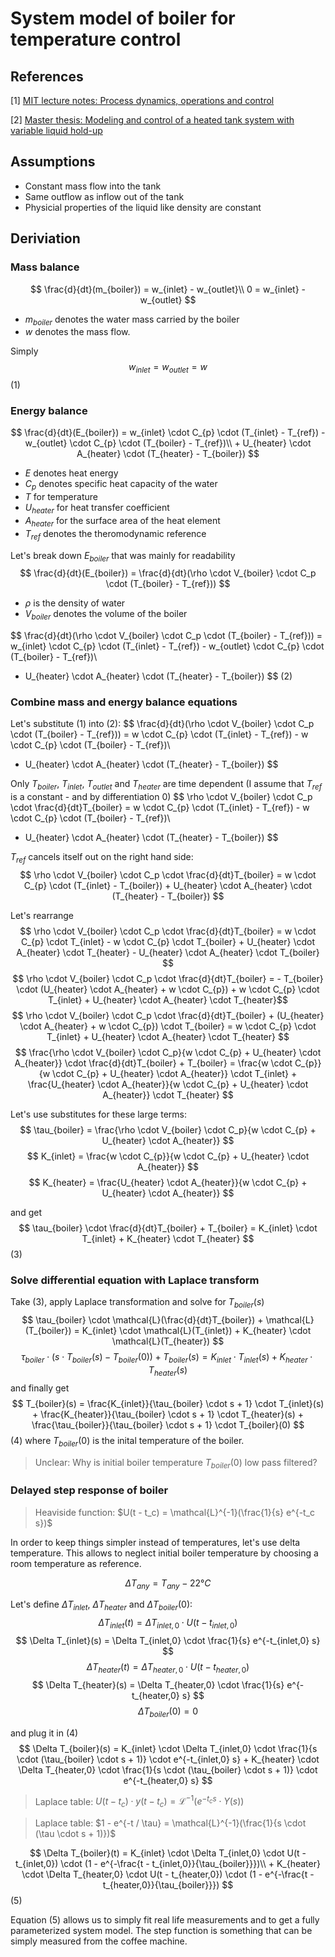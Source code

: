 # System model of boiler for temperature control

## References

[1] [MIT lecture notes: Process dynamics, operations and control](https://ocw.mit.edu/courses/10-450-process-dynamics-operations-and-control-spring-2006/dc573f23401eeb5822818fbaa177eaac_5_heated_tank.pdf)

[2] [Master thesis: Modeling and control of a heated tank system with variable liquid hold-up](http://etd.lib.metu.edu.tr/upload/12616167/index.pdf)

## Assumptions

- Constant mass flow into the tank
- Same outflow as inflow out of the tank
- Physicial properties of the liquid like density are constant

## Deriviation

### Mass balance

$$
\frac{d}{dt}(m_{boiler}) = w_{inlet} - w_{outlet}\\
0 = w_{inlet} - w_{outlet}
$$
- $m_{boiler}$ denotes the water mass carried by the boiler
- $w$ denotes the mass flow.

Simply
$$
w_{inlet} = w_{outlet} = w
$$ (1)

### Energy balance

$$
\frac{d}{dt}(E_{boiler}) = w_{inlet} \cdot C_{p} \cdot (T_{inlet} - T_{ref}) - w_{outlet} \cdot C_{p} \cdot (T_{boiler} - T_{ref})\\ + U_{heater} \cdot A_{heater} \cdot (T_{heater} - T_{boiler}) 
$$
- $E$ denotes heat energy
- $C_p$ denotes specific heat capacity of the water
- $T$ for temperature
- $U_{heater}$ for heat transfer coefficient
- $A_{heater}$ for the surface area of the heat element
- $T_{ref}$ denotes the theromodynamic reference

Let's break down $E_{boiler}$ that was mainly for readability
$$
\frac{d}{dt}(E_{boiler}) = \frac{d}{dt}(\rho \cdot V_{boiler} \cdot C_p \cdot (T_{boiler} - T_{ref}))
$$
- $\rho$ is the density of water
- $V_{boiler}$ denotes the volume of the boiler

$$
\frac{d}{dt}(\rho \cdot V_{boiler} \cdot C_p \cdot (T_{boiler} - T_{ref})) = w_{inlet} \cdot C_{p} \cdot (T_{inlet} - T_{ref}) - w_{outlet} \cdot C_{p} \cdot (T_{boiler} - T_{ref})\\
+ U_{heater} \cdot A_{heater} \cdot (T_{heater} - T_{boiler}) 
$$ (2)

### Combine mass and energy balance equations

Let's substitute (1) into (2):
$$
\frac{d}{dt}(\rho \cdot V_{boiler} \cdot C_p \cdot (T_{boiler} - T_{ref})) = w \cdot C_{p} \cdot (T_{inlet} - T_{ref}) - w \cdot C_{p} \cdot (T_{boiler} - T_{ref})\\
+ U_{heater} \cdot A_{heater} \cdot (T_{heater} - T_{boiler}) 
$$

Only $T_{boiler}$, $T_{inlet}$, $T_{outlet}$ and $T_{heater}$ are time dependent (I assume that $T_{ref}$ is a constant - and by differentiation 0)
$$
\rho \cdot V_{boiler} \cdot C_p \cdot  \frac{d}{dt}T_{boiler} = w \cdot C_{p} \cdot (T_{inlet} - T_{ref}) - w \cdot C_{p} \cdot (T_{boiler} - T_{ref})\\
+ U_{heater} \cdot A_{heater} \cdot (T_{heater} - T_{boiler}) 
$$

$T_{ref}$ cancels itself out on the right hand side:
$$
\rho \cdot V_{boiler} \cdot C_p \cdot  \frac{d}{dt}T_{boiler} = w \cdot C_{p} \cdot (T_{inlet} - T_{boiler}) + U_{heater} \cdot A_{heater} \cdot (T_{heater} - T_{boiler}) 
$$

Let's rearrange
$$
\rho \cdot V_{boiler} \cdot C_p \cdot  \frac{d}{dt}T_{boiler} = w \cdot C_{p} \cdot T_{inlet} - w \cdot C_{p} \cdot T_{boiler} + U_{heater} \cdot A_{heater} \cdot T_{heater} - U_{heater} \cdot A_{heater} \cdot T_{boiler}
$$
$$
\rho \cdot V_{boiler} \cdot C_p \cdot  \frac{d}{dt}T_{boiler} = - T_{boiler} \cdot (U_{heater} \cdot A_{heater}  + w \cdot C_{p}) + w \cdot C_{p} \cdot T_{inlet} + U_{heater} \cdot A_{heater} \cdot T_{heater}$$
$$
\rho \cdot V_{boiler} \cdot C_p \cdot  \frac{d}{dt}T_{boiler} + (U_{heater} \cdot A_{heater}  + w \cdot C_{p}) \cdot T_{boiler} = w \cdot C_{p} \cdot T_{inlet} + U_{heater} \cdot A_{heater} \cdot T_{heater}
$$
$$
\frac{\rho \cdot V_{boiler} \cdot C_p}{w \cdot C_{p} + U_{heater} \cdot A_{heater}} \cdot \frac{d}{dt}T_{boiler} + T_{boiler} = \frac{w \cdot C_{p}}{w \cdot C_{p} + U_{heater} \cdot A_{heater}} \cdot T_{inlet} + \frac{U_{heater} \cdot A_{heater}}{w \cdot C_{p} + U_{heater} \cdot A_{heater}} \cdot T_{heater}
$$

Let's use substitutes for these large terms:
$$
\tau_{boiler} = \frac{\rho \cdot V_{boiler} \cdot C_p}{w \cdot C_{p} + U_{heater} \cdot A_{heater}}
$$
$$
K_{inlet} = \frac{w \cdot C_{p}}{w \cdot C_{p} + U_{heater} \cdot A_{heater}}
$$
$$
K_{heater} = \frac{U_{heater} \cdot A_{heater}}{w \cdot C_{p} + U_{heater} \cdot A_{heater}}
$$

and get
$$
\tau_{boiler} \cdot \frac{d}{dt}T_{boiler} + T_{boiler} = K_{inlet} \cdot T_{inlet} + K_{heater} \cdot T_{heater}
$$ (3)

### Solve differential equation with Laplace transform

Take (3), apply Laplace transformation and solve for $T_{boiler}(s)$
$$
\tau_{boiler} \cdot \mathcal{L}(\frac{d}{dt}T_{boiler}) + \mathcal{L}(T_{boiler}) = K_{inlet} \cdot \mathcal{L}(T_{inlet}) + K_{heater} \cdot \mathcal{L}(T_{heater})
$$
$$
\tau_{boiler} \cdot (s \cdot T_{boiler}(s) - T_{boiler}(0)) + T_{boiler}(s) = K_{inlet} \cdot T_{inlet}(s) + K_{heater} \cdot T_{heater}(s)
$$
and finally get
$$
T_{boiler}(s) = \frac{K_{inlet}}{\tau_{boiler} \cdot s  + 1} \cdot T_{inlet}(s) + \frac{K_{heater}}{\tau_{boiler} \cdot s  + 1} \cdot T_{heater}(s) + \frac{\tau_{boiler}}{\tau_{boiler} \cdot s  + 1} \cdot T_{boiler}(0)
$$ (4)
where $T_{boiler}(0)$ is the inital temperature of the boiler.
> Unclear: Why is initial boiler temperature $T_{boiler}(0)$ low pass filtered?

### Delayed step response of boiler

> Heaviside function: $U(t - t_c) = \mathcal{L}^{-1}(\frac{1}{s} e^{-t_c s})$

In order to keep things simpler instead of temperatures, let's use delta temperature. This allows to neglect initial boiler temperature by choosing a room temperature as reference.

$$
\Delta T_{any} = T_{any} - 22°C
$$

Let's define $\Delta T_{inlet}$, $\Delta T_{heater}$ and $\Delta T_{boiler}(0)$:
$$
\Delta T_{inlet}(t) = \Delta T_{inlet,0} \cdot U(t - t_{inlet,0})
$$
$$
\Delta T_{inlet}(s) = \Delta T_{inlet,0} \cdot \frac{1}{s} e^{-t_{inlet,0} s}
$$
$$
\Delta T_{heater}(t) = \Delta T_{heater,0} \cdot U(t - t_{heater,0})
$$
$$
\Delta T_{heater}(s) = \Delta T_{heater,0} \cdot \frac{1}{s} e^{-t_{heater,0} s}
$$
$$
\Delta T_{boiler}(0) = 0
$$

and plug it in (4)
$$
\Delta T_{boiler}(s) = K_{inlet} \cdot \Delta T_{inlet,0} \cdot \frac{1}{s \cdot (\tau_{boiler} \cdot s  + 1)} \cdot e^{-t_{inlet,0} s} + K_{heater} \cdot \Delta T_{heater,0} \cdot \frac{1}{s \cdot (\tau_{boiler} \cdot s  + 1)} \cdot e^{-t_{heater,0} s}
$$

> Laplace table: $U(t - t_c) \cdot y(t - t_c) = \mathcal{L}^{-1}(e^{-t_c s} \cdot Y(s))$

> Laplace table: $1 - e^{-t / \tau} = \mathcal{L}^{-1}(\frac{1}{s \cdot (\tau \cdot s + 1)})$

$$
\Delta T_{boiler}(t) = K_{inlet} \cdot \Delta T_{inlet,0} \cdot U(t - t_{inlet,0}) \cdot (1 - e^{-\frac{t - t_{inlet,0}}{\tau_{boiler}}})\\ + K_{heater} \cdot \Delta T_{heater,0} \cdot U(t - t_{heater,0}) \cdot (1 - e^{-\frac{t - t_{heater,0}}{\tau_{boiler}}})
$$ (5)

Equation (5) allows us to simply fit real life measurements and to get a fully parameterized system model. The step function is something that can be simply measured from the coffee machine.